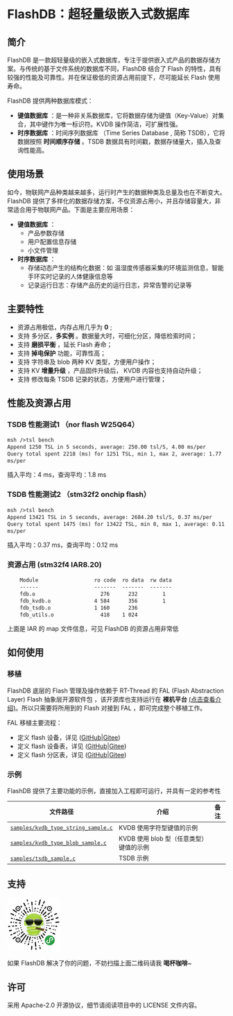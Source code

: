 # FlashDB：超轻量级嵌入式数据库

## 简介

FlashDB 是一款超轻量级的嵌入式数据库，专注于提供嵌入式产品的数据存储方案。与传统的基于文件系统的数据库不同，FlashDB 结合了 Flash 的特性，具有较强的性能及可靠性。并在保证极低的资源占用前提下，尽可能延长 Flash 使用寿命。

FlashDB 提供两种数据库模式：

- **键值数据库** ：是一种非关系数据库，它将数据存储为键值（Key-Value）对集合，其中键作为唯一标识符。KVDB 操作简洁，可扩展性强。
- **时序数据库** ：时间序列数据库 （Time Series Database , 简称 TSDB），它将数据按照 **时间顺序存储** 。TSDB 数据具有时间戳，数据存储量大，插入及查询性能高。

## 使用场景

如今，物联网产品种类越来越多，运行时产生的数据种类及总量及也在不断变大。FlashDB 提供了多样化的数据存储方案，不仅资源占用小，并且存储容量大，非常适合用于物联网产品。下面是主要应用场景：

- **键值数据库** ：
  - 产品参数存储
  - 用户配置信息存储
  - 小文件管理
- **时序数据库** ：
  - 存储动态产生的结构化数据：如 温湿度传感器采集的环境监测信息，智能手环实时记录的人体健康信息等
  - 记录运行日志：存储产品历史的运行日志，异常告警的记录等

## 主要特性

- 资源占用极低，内存占用几乎为 **0** ;
- 支持 多分区，**多实例** 。数据量大时，可细化分区，降低检索时间；
- 支持 **磨损平衡** ，延长 Flash 寿命；
- 支持 **掉电保护** 功能，可靠性高；
- 支持 字符串及 blob 两种 KV 类型，方便用户操作；
- 支持 KV **增量升级** ，产品固件升级后， KVDB 内容也支持自动升级；
- 支持 修改每条 TSDB 记录的状态，方便用户进行管理；

## 性能及资源占用

### TSDB 性能测试1 （nor flash W25Q64）

```shell
msh />tsl bench
Append 1250 TSL in 5 seconds, average: 250.00 tsl/S, 4.00 ms/per
Query total spent 2218 (ms) for 1251 TSL, min 1, max 2, average: 1.77 ms/per
```

插入平均：4 ms，查询平均：1.8 ms

### TSDB 性能测试2 （stm32f2 onchip flash）

```shell
msh />tsl bench
Append 13421 TSL in 5 seconds, average: 2684.20 tsl/S, 0.37 ms/per
Query total spent 1475 (ms) for 13422 TSL, min 0, max 1, average: 0.11 ms/per
```

插入平均：0.37 ms，查询平均：0.12 ms

### 资源占用 (stm32f4 IAR8.20)

```shell
    Module                  ro code  ro data  rw data
    ------                  -------  -------  -------
    fdb.o                     276      232        1
    fdb_kvdb.o              4 584      356        1
    fdb_tsdb.o              1 160      236
    fdb_utils.o               418    1 024
```

上面是 IAR 的 map 文件信息，可见 FlashDB 的资源占用非常低

## 如何使用

### 移植

FlashDB 底层的 Flash 管理及操作依赖于 RT-Thread 的 FAL (Flash Abstraction Layer) Flash 抽象层开源软件包 ，该开源库也支持运行在 **裸机平台**  [(点击查看介绍)](http://packages.rt-thread.org/detail.html?package=fal)。所以只需要将所用到的 Flash 对接到 FAL ，即可完成整个移植工作。

 FAL 移植主要流程：

- 定义 flash 设备，详见 ([GitHub](https://github.com/RT-Thread-packages/fal#21%E5%AE%9A%E4%B9%89-flash-%E8%AE%BE%E5%A4%87)|[Gitee](https://gitee.com/RT-Thread-Mirror/fal#21%E5%AE%9A%E4%B9%89-flash-%E8%AE%BE%E5%A4%87))
- 定义 flash 设备表，详见 ([GitHub](https://github.com/RT-Thread-packages/fal#22%E5%AE%9A%E4%B9%89-flash-%E8%AE%BE%E5%A4%87%E8%A1%A8)|[Gitee](https://gitee.com/RT-Thread-Mirror/fal#22%E5%AE%9A%E4%B9%89-flash-%E8%AE%BE%E5%A4%87%E8%A1%A8))
- 定义 flash 分区表，详见 ([GitHub](https://github.com/RT-Thread-packages/fal#23%E5%AE%9A%E4%B9%89-flash-%E5%88%86%E5%8C%BA%E8%A1%A8)|[Gitee](https://gitee.com/RT-Thread-Mirror/fal#23%E5%AE%9A%E4%B9%89-flash-%E5%88%86%E5%8C%BA%E8%A1%A8))

### 示例

FlashDB 提供了主要功能的示例，直接加入工程即可运行，并具有一定的参考性

| 文件路径                                                     | 介绍                                    | 备注 |
| ------------------------------------------------------------ | --------------------------------------- | ---- |
| [`samples/kvdb_type_string_sample.c`](samples/kvdb_type_string_sample.c) | KVDB 使用字符型键值的示例               |      |
| [`samples/kvdb_type_blob_sample.c`](samples/kvdb_type_blob_sample.c) | KVDB 使用 blob 型（任意类型）键值的示例 |      |
| [`samples/tsdb_sample.c`](samples/tsdb_sample.c)             | TSDB 示例                               |      |

## 支持

 ![support](docs/zh/images/wechat_support.png)

如果 FlashDB 解决了你的问题，不妨扫描上面二维码请我 **喝杯咖啡**~ 

## 许可

采用 Apache-2.0 开源协议，细节请阅读项目中的 LICENSE 文件内容。